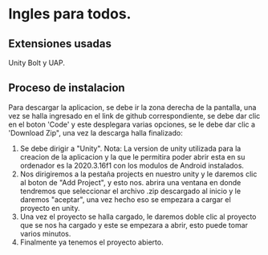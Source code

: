 # Ingles para todos.
## Extensiones usadas 
Unity Bolt y UAP.
## Proceso de instalacion
Para descargar la aplicacion, se debe ir la zona derecha de la pantalla, una vez se halla ingresado en el link de github correspondiente, se debe dar clic en el boton 'Code' y este desplegara varias opciones, se le debe dar clic a 'Download Zip", una vez la descarga halla finalizado:
1. Se debe dirigir a "Unity".
Nota: La version de unity utilizada para la creacion de la aplicacion y la que le permitira poder abrir esta en su ordenador es la 2020.3.16f1 con los modulos de Android instalados.
2. Nos dirigiremos a la pestaña projects en nuestro unity y le daremos clic al boton de "Add Project", y esto nos. abrira una ventana en donde tendremos que seleccionar el archivo .zip descargado al inicio y le daremos "aceptar", una vez hecho eso se empezara a cargar el proyecto en unity.
3. Una vez el proyecto se halla cargado, le daremos doble clic al proyecto que se nos ha cargado y este se empezara a abrir, esto puede tomar varios minutos.
5. Finalmente ya tenemos el proyecto abierto.
